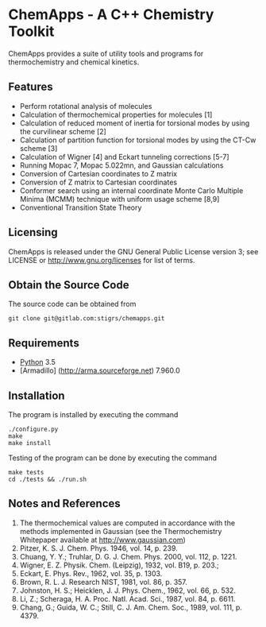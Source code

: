 ChemApps - A C++ Chemistry Toolkit
==================================

ChemApps provides a suite of utility tools and programs for thermochemistry
and chemical kinetics.

Features
--------
* Perform rotational analysis of molecules
* Calculation of thermochemical properties for molecules [1]
* Calculation of reduced moment of inertia for torsional modes by using
  the curvilinear scheme [2]
* Calculation of partition function for torsional modes by using the
  CT-Cw scheme [3]
* Calculation of Wigner [4] and Eckart tunneling corrections [5-7]
* Running Mopac 7, Mopac 5.022mn, and Gaussian calculations
* Conversion of Cartesian coordinates to Z matrix
* Conversion of Z matrix to Cartesian coordinates
* Conformer search using an internal coordinate Monte Carlo Multiple 
  Minima (MCMM) technique with uniform usage scheme [8,9]
* Conventional Transition State Theory

Licensing
---------
ChemApps is released under the GNU General Public License version 3; see
LICENSE or http://www.gnu.org/licenses for list of terms.

Obtain the Source Code
----------------------
The source code can be obtained from

    git clone git@gitlab.com:stigrs/chemapps.git

Requirements
------------
* [Python](https://docs.python.org/3/) 3.5
* [Armadillo] (http://arma.sourceforge.net) 7.960.0

Installation
------------
The program is installed by executing the command

    ./configure.py
    make
    make install

Testing of the program can be done by executing the command

    make tests
    cd ./tests && ./run.sh

Notes and References
--------------------
1.  The thermochemical values are computed in accordance with the methods
    implemented in Gaussian (see the Thermochemistry Whitepaper available
    at http://www.gaussian.com)
2.  Pitzer, K. S. J. Chem. Phys. 1946, vol. 14, p. 239.
3.  Chuang, Y. Y.; Truhlar, D. G. J. Chem. Phys. 2000, vol. 112, p. 1221.
4.  Wigner, E. Z. Physik. Chem. (Leipzig), 1932, vol. B19, p. 203.;
5.  Eckart, E. Phys. Rev., 1962, vol. 35, p. 1303.
6.  Brown, R. L. J. Research NIST, 1981, vol. 86, p. 357.
7.  Johnston, H. S.; Heicklen, J. J. Phys. Chem., 1962, vol. 66, p. 532.
8.  Li, Z.; Scheraga, H. A. Proc. Natl. Acad. Sci., 1987, vol. 84, p. 6611.
9.  Chang, G.; Guida, W. C.; Still, C. J. Am. Chem. Soc., 1989, vol. 111,
    p. 4379.

